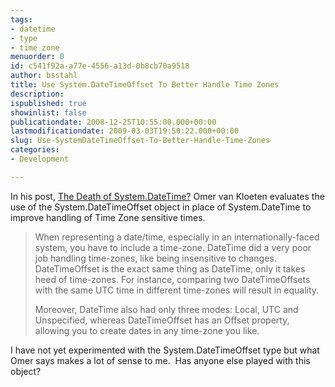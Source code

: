 ```yaml
---
tags:
- datetime
- type
- time zone
menuorder: 0
id: c541f92a-a77e-4556-a13d-0b8cb70a9518
author: bsstahl
title: Use System.DateTimeOffset To Better Handle Time Zones
description: 
ispublished: true
showinlist: false
publicationdate: 2008-12-25T10:55:00.000+00:00
lastmodificationdate: 2009-03-03T19:50:22.000+00:00
slug: Use-SystemDateTimeOffset-To-Better-Handle-Time-Zones
categories:
- Development

---
```

In his post, [The Death of System.DateTime?](https://web.archive.org/web/20151024033950/https://weblogs.asp.net/okloeten/6795009) Omer van Kloeten evaluates the use of the System.DateTimeOffset object in place of System.DateTime to improve handling of Time Zone sensitive times.

> When representing a date/time, especially in an internationally-faced system, you have to include a time-zone. DateTime did a very poor job handling time-zones, like being insensitive to changes. DateTimeOffset is the exact same thing as DateTime, only it takes heed of time-zones. For instance, comparing two DateTimeOffsets with the same UTC time in different time-zones will result in equality.
> 
> Moreover, DateTime also had only three modes: Local, UTC and Unspecified, whereas DateTimeOffset has an Offset property, allowing you to create dates in any time-zone you like.

I have not yet experimented with the System.DateTimeOffset type but what Omer says makes a lot of sense to me.  Has anyone else played with this object?
